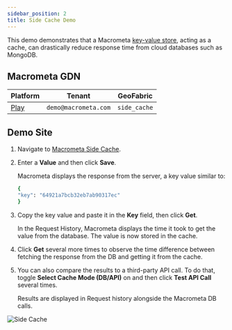 ```yaml
---
sidebar_position: 2
title: Side Cache Demo
---
```


This demo demonstrates that a Macrometa [key-value store](../collections/keyvalue/), acting as a cache, can drastically reduce response time from cloud databases such as MongoDB.

## Macrometa GDN

| **Platform**                       | **Tenant**                      | **GeoFabric** |
| ---------------------------------- | ------------------------------ | -------------- |
| [Play](https://play.macrometa.io/) | `demo@macrometa.com` | `side_cache` |

## Demo Site

1. Navigate to [Macrometa Side Cache](https://macrometacorp.github.io/demo-mm-sidecache/).
2. Enter a **Value** and then click **Save**.

    Macrometa displays the response from the server, a key value similar to:

    ```bash
    {
    "key": "64921a7bcb32eb7ab90317ec"
    }
    ```

3. Copy the key value and paste it in the **Key** field, then click **Get**.

    In the Request History, Macrometa displays the time it took to get the value from the database. The value is now stored in the cache.

4. Click **Get** several more times to observe the time difference between fetching the response from the DB and getting it from the cache.
5. You can also compare the results to a third-party API call. To do that, toggle **Select Cache Mode (DB/API)** on and then click **Test API Call** several times.

    Results are displayed in Request history alongside the Macrometa DB calls.

![Side Cache](/img/demos/side-cache.png)
